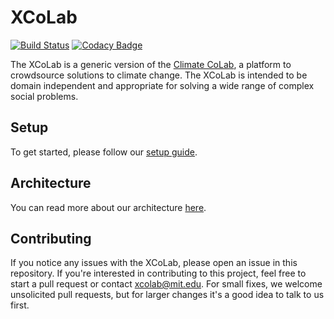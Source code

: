 # XCoLab

[![Build Status](https://travis-ci.org/CCI-MIT/XCoLab.svg?branch=homolog)](https://travis-ci.org/CCI-MIT/XCoLab)
[![Codacy Badge](https://api.codacy.com/project/badge/Grade/c642c48510b04fda9fd2782d92f044cd)](https://www.codacy.com/app/MIT-CCI/XCoLab?utm_source=github.com&amp;utm_medium=referral&amp;utm_content=CCI-MIT/XCoLab&amp;utm_campaign=Badge_Grade)

The XCoLab is a generic version of the [Climate CoLab](https://climatecolab.org), a platform to crowdsource solutions to climate change.  The XCoLab is intended to be domain independent and appropriate for solving a wide range of complex social problems. 

## Setup
To get started, please follow our [setup guide](https://github.com/CCI-MIT/XCoLab/wiki/Development-Environment-Setup).

## Architecture

You can read more about our architecture [here](https://github.com/CCI-MIT/XCoLab/wiki/XCoLab-Architecture).

## Contributing

If you notice any issues with the XCoLab, please open an issue in this repository.
If you're interested in contributing to this project, feel free to start a pull request or contact xcolab@mit.edu. 
For small fixes, we welcome unsolicited pull requests, but for larger changes it's a good idea to talk to us first.
